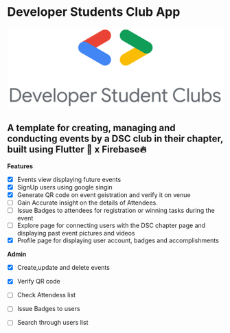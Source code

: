 # Developer Students Club App

![DSC](/assets/dsc.png)



## A template for creating, managing and conducting events by a DSC club in their chapter, built using Flutter 💙 x Firebase🔥


**Features**
- [x] Events view displaying future events
- [x] SignUp users using google singin 
- [x] Generate QR code on event geistration and verify it on venue
- [ ] Gain Accurate insight on the details of Attendees. 
- [ ] Issue Badges to attendees for registration or winning tasks during the event
- [ ] Explore page for connecting users with the DSC chapter page and displaying past event pictures and videos
- [x] Profile page for displaying user account, badges and accomplishments

**Admin**
- [x] Create,update and delete events 
- [x] Verify QR code 
- [ ] Check Attendess list
- [ ] Issue Badges to users
- [ ] Search through users list



